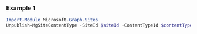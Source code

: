 ### Example 1
``` powershell
Import-Module Microsoft.Graph.Sites
Unpublish-MgSiteContentType -SiteId $siteId -ContentTypeId $contentTypeId
```
